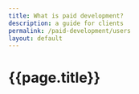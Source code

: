 ```yaml
---
title: What is paid development?
description: a guide for clients
permalink: /paid-development/users
layout: default
---
```


# {{page.title}}

<!-- TODO -->
